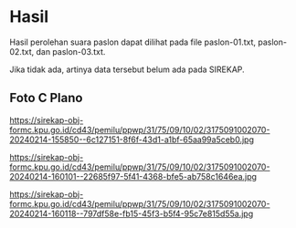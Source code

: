 # Hasil

Hasil perolehan suara paslon dapat dilihat pada file paslon-01.txt, paslon-02.txt, dan paslon-03.txt.

Jika tidak ada, artinya data tersebut belum ada pada SIREKAP.

## Foto C Plano

https://sirekap-obj-formc.kpu.go.id/cd43/pemilu/ppwp/31/75/09/10/02/3175091002070-20240214-155850--6c127151-8f6f-43d1-a1bf-65aa99a5ceb0.jpg

https://sirekap-obj-formc.kpu.go.id/cd43/pemilu/ppwp/31/75/09/10/02/3175091002070-20240214-160101--22685f97-5f41-4368-bfe5-ab758c1646ea.jpg

https://sirekap-obj-formc.kpu.go.id/cd43/pemilu/ppwp/31/75/09/10/02/3175091002070-20240214-160118--797df58e-fb15-45f3-b5f4-95c7e815d55a.jpg
